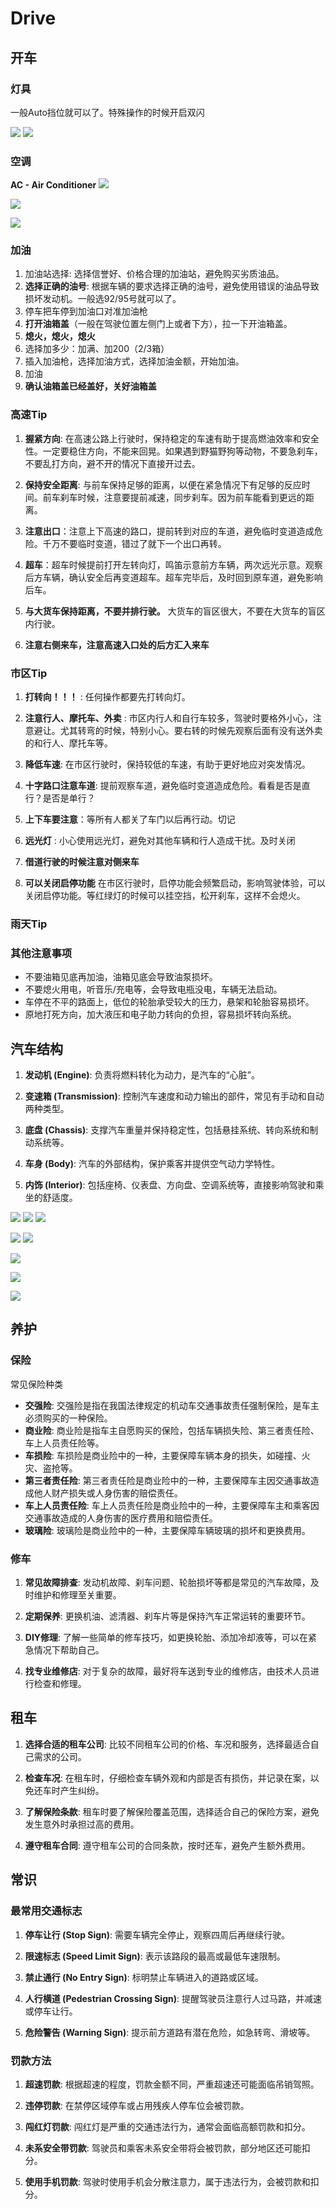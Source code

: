 # Drive

## 开车
### 灯具
一般Auto挡位就可以了。特殊操作的时候开启双闪

![](https://philfan-pic.oss-cn-beijing.aliyuncs.com/web_pic/Interest__Travel__assets__C-Driving.assets__3b2f24cf42da64986bbf6f8e6da9d88.webp)
![](https://philfan-pic.oss-cn-beijing.aliyuncs.com/web_pic/Interest__Travel__assets__C-Driving.assets__7994c3c58965b7825452e28edb1c756.webp)

### 空调
**AC - Air Conditioner**
![](https://philfan-pic.oss-cn-beijing.aliyuncs.com/web_pic/Interest__Travel__assets__C-Driving.assets__5adba0d461a3d7d8909583955035d1c.webp)

![](https://philfan-pic.oss-cn-beijing.aliyuncs.com/web_pic/Interest__Travel__assets__C-Driving.assets__53450d9393e35af77baef427cf6bfcc.webp)

![](https://philfan-pic.oss-cn-beijing.aliyuncs.com/web_pic/Interest__Travel__assets__C-Driving.assets__9c545933236a599144d34e6cd0c24d8.webp)


### 加油
1. 加油站选择: 选择信誉好、价格合理的加油站，避免购买劣质油品。
2. **选择正确的油号**: 根据车辆的要求选择正确的油号，避免使用错误的油品导致损坏发动机。一般选92/95号就可以了。
3. 停车把车停到加油口对准加油枪
4. **打开油箱盖**（一般在驾驶位置左侧门上或者下方），拉一下开油箱盖。
5. **熄火，熄火，熄火**
6. 选择加多少：加满、加200（2/3箱）
7. 插入加油枪，选择加油方式，选择加油金额，开始加油。
8. 加油
9. **确认油箱盖已经盖好，关好油箱盖**

### 高速Tip

1. **握紧方向**: 在高速公路上行驶时，保持稳定的车速有助于提高燃油效率和安全性。一定要稳住方向，不能来回晃。如果遇到野猫野狗等动物，不要急刹车，不要乱打方向，避不开的情况下直接开过去。

2. **保持安全距离**: 与前车保持足够的距离，以便在紧急情况下有足够的反应时间。前车刹车时候，注意要提前减速，同步刹车。因为前车能看到更远的距离。

3. **注意出口**：注意上下高速的路口，提前转到对应的车道，避免临时变道造成危险。千万不要临时变道，错过了就下一个出口再转。

4. **超车**：超车时候提前打开左转向灯，鸣笛示意前方车辆，两次远光示意。观察后方车辆，确认安全后再变道超车。超车完毕后，及时回到原车道，避免影响后车。

5. **与大货车保持距离，不要并排行驶。** 大货车的盲区很大，不要在大货车的盲区内行驶。
6. **注意右侧来车，注意高速入口处的后方汇入来车**


### 市区Tip

1. **打转向！！！** : 任何操作都要先打转向灯。
  
2. **注意行人、摩托车、外卖** : 市区内行人和自行车较多，驾驶时要格外小心，注意避让。尤其转弯的时候，特别小心。要右转的时候先观察后面有没有送外卖的和行人、摩托车等。

3. **降低车速**: 在市区行驶时，保持较低的车速，有助于更好地应对突发情况。

4. **十字路口注意车道**: 提前观察车道，避免临时变道造成危险。看看是否是直行？是否是单行？

5. **上下车要注意**：等所有人都关了车门以后再行动。切记
6. **远光灯** : 小心使用远光灯，避免对其他车辆和行人造成干扰。及时关闭
7. **借道行驶的时候注意对侧来车**
8. **可以关闭启停功能** 在市区行驶时，启停功能会频繁启动，影响驾驶体验，可以关闭启停功能。等红绿灯的时候可以挂空挡，松开刹车，这样不会熄火。

### 雨天Tip

### 其他注意事项
- 不要油箱见底再加油，油箱见底会导致油泵损坏。
- 不要熄火用电，听音乐/充电等，会导致电瓶没电，车辆无法启动。
- 车停在不平的路面上，低位的轮胎承受较大的压力，悬架和轮胎容易损坏。
- 原地打死方向，加大液压和电子助力转向的负担，容易损坏转向系统。
## 汽车结构

1. **发动机 (Engine)**: 负责将燃料转化为动力，是汽车的“心脏”。

2. **变速箱 (Transmission)**: 控制汽车速度和动力输出的部件，常见有手动和自动两种类型。

3. **底盘 (Chassis)**: 支撑汽车重量并保持稳定性，包括悬挂系统、转向系统和制动系统等。

4. **车身 (Body)**: 汽车的外部结构，保护乘客并提供空气动力学特性。

5. **内饰 (Interior)**: 包括座椅、仪表盘、方向盘、空调系统等，直接影响驾驶和乘坐的舒适度。

![](https://philfan-pic.oss-cn-beijing.aliyuncs.com/web_pic/Interest__Travel__assets__C-Driving.assets__43dc28b2957956128ec34fe4a22df9a.webp)
![](https://philfan-pic.oss-cn-beijing.aliyuncs.com/web_pic/Interest__Travel__assets__C-Driving.assets__f14d38e1fc4efadc4dced36a593dce6.webp)
![](https://philfan-pic.oss-cn-beijing.aliyuncs.com/web_pic/Interest__Travel__assets__C-Driving.assets__87e3ae37ea87a7df7118c2fac21f2ea.webp)

![](https://philfan-pic.oss-cn-beijing.aliyuncs.com/web_pic/Interest__Travel__assets__C-Driving.assets__87e3ae37ea87a7df7118c2fac21f2ea-20250715171740599.webp)
![](https://philfan-pic.oss-cn-beijing.aliyuncs.com/web_pic/Interest__Travel__assets__C-Driving.assets__3ff6418d1ee25f2179d0bad1a562dc2.webp)

![](https://philfan-pic.oss-cn-beijing.aliyuncs.com/web_pic/Interest__Travel__assets__C-Driving.assets__d04285a35b0b44771fbec330aa59687.webp)

![](https://philfan-pic.oss-cn-beijing.aliyuncs.com/web_pic/Interest__Travel__assets__C-Driving.assets__918cb66286ac986ea58c534276c7156.webp)

![](https://philfan-pic.oss-cn-beijing.aliyuncs.com/web_pic/Interest__Travel__assets__C-Driving.assets__908aa78fa06ec7681638c8155d6545d.webp)

## 养护
### 保险
常见保险种类
- **交强险**: 交强险是指在我国法律规定的机动车交通事故责任强制保险，是车主必须购买的一种保险。
- **商业险**: 商业险是指车主自愿购买的保险，包括车辆损失险、第三者责任险、车上人员责任险等。
- **车损险**: 车损险是商业险中的一种，主要保障车辆本身的损失，如碰撞、火灾、盗抢等。
- **第三者责任险**: 第三者责任险是商业险中的一种，主要保障车主因交通事故造成他人财产损失或人身伤害的赔偿责任。
- **车上人员责任险**: 车上人员责任险是商业险中的一种，主要保障车主和乘客因交通事故造成的人身伤害的医疗费用和赔偿责任。
- **玻璃险**: 玻璃险是商业险中的一种，主要保障车辆玻璃的损坏和更换费用。
### 修车

1. **常见故障排查**: 发动机故障、刹车问题、轮胎损坏等都是常见的汽车故障，及时维护和修理至关重要。

2. **定期保养**: 更换机油、滤清器、刹车片等是保持汽车正常运转的重要环节。

3. **DIY修理**: 了解一些简单的修车技巧，如更换轮胎、添加冷却液等，可以在紧急情况下帮助自己。

4. **找专业维修店**: 对于复杂的故障，最好将车送到专业的维修店，由技术人员进行检查和修理。

## 租车

1. **选择合适的租车公司**: 比较不同租车公司的价格、车况和服务，选择最适合自己需求的公司。

2. **检查车况**: 在租车时，仔细检查车辆外观和内部是否有损伤，并记录在案，以免还车时产生纠纷。

3. **了解保险条款**: 租车时要了解保险覆盖范围，选择适合自己的保险方案，避免发生意外时承担过高的费用。

4. **遵守租车合同**: 遵守租车公司的合同条款，按时还车，避免产生额外费用。

## 常识

### 最常用交通标志

1. **停车让行 (Stop Sign)**: 需要车辆完全停止，观察四周后再继续行驶。

2. **限速标志 (Speed Limit Sign)**: 表示该路段的最高或最低车速限制。

3. **禁止通行 (No Entry Sign)**: 标明禁止车辆进入的道路或区域。

4. **人行横道 (Pedestrian Crossing Sign)**: 提醒驾驶员注意行人过马路，并减速或停车让行。

5. **危险警告 (Warning Sign)**: 提示前方道路有潜在危险，如急转弯、滑坡等。

### 罚款方法

1. **超速罚款**: 根据超速的程度，罚款金额不同，严重超速还可能面临吊销驾照。

2. **违停罚款**: 在禁停区域停车或占用残疾人停车位会被罚款。

3. **闯红灯罚款**: 闯红灯是严重的交通违法行为，通常会面临高额罚款和扣分。

4. **未系安全带罚款**: 驾驶员和乘客未系安全带将会被罚款，部分地区还可能扣分。

5. **使用手机罚款**: 驾驶时使用手机会分散注意力，属于违法行为，会被罚款和扣分。




